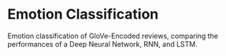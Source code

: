 # Emotion Classification

Emotion classification of GloVe-Encoded reviews, comparing the performances of a Deep Neural Network, RNN, and LSTM.
